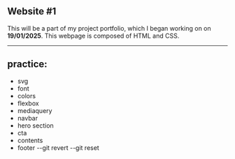 ## Website #1
  This will be a part of my project portfolio, which I began working on on **19/01/2025**.
  This webpage is composed of HTML and CSS.
  
  ---


 ## practice:
- svg
- font
- colors
- flexbox
- mediaquery 
- navbar
- hero section
- cta
- contents
- footer 
--git revert
--git reset
